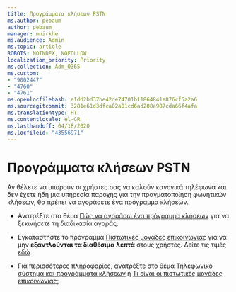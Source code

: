 ```yaml
---
title: Προγράμματα κλήσεων PSTN
ms.author: pebaum
author: pebaum
manager: mnirkhe
ms.audience: Admin
ms.topic: article
ROBOTS: NOINDEX, NOFOLLOW
localization_priority: Priority
ms.collection: Adm_O365
ms.custom:
- "9002447"
- "4760"
- "4761"
ms.openlocfilehash: e1dd2bd37be42de74701b11864841e876cf5a2a6
ms.sourcegitcommit: 3281e61d3dfca02a01cd6ad208a987cda66f4afa
ms.translationtype: HT
ms.contentlocale: el-GR
ms.lasthandoff: 04/18/2020
ms.locfileid: "43556971"
---
```

# <a name="pstn-calling-plans"></a>Προγράμματα κλήσεων PSTN

Αν θέλετε να μπορούν οι χρήστες σας να καλούν κανονικά τηλέφωνα και δεν έχετε ήδη μια υπηρεσία παροχής για την πραγματοποίηση φωνητικών κλήσεων, θα πρέπει να αγοράσετε ένα πρόγραμμα κλήσεων.

- Ανατρέξτε στο θέμα [Πώς να αγοράσω ένα πρόγραμμα κλήσεων](https://docs.microsoft.com/MicrosoftTeams/calling-plans-for-office-365) για να ξεκινήσετε τη διαδικασία αγοράς.

- Εγκαταστήστε το πρόγραμμα [Πιστωτικές μονάδες επικοινωνίας](https://docs.microsoft.com/microsoftteams/set-up-communications-credits-for-your-organization) για να μην **εξαντλούνται τα διαθέσιμα λεπτά** στους χρήστες. Δείτε τις τιμές [εδώ](https://products.office.com/microsoft-teams/voice-calling). 

- Για περισσότερες πληροφορίες, ανατρέξτε στο θέμα [Τηλεφωνικό σύστημα και προγράμματα κλήσεων](https://docs.microsoft.com/MicrosoftTeams/calling-plan-landing-page) ή [Τι είναι οι πιστωτικές μονάδες επικοινωνίας;](https://docs.microsoft.com/microsoftteams/what-are-communications-credits)
